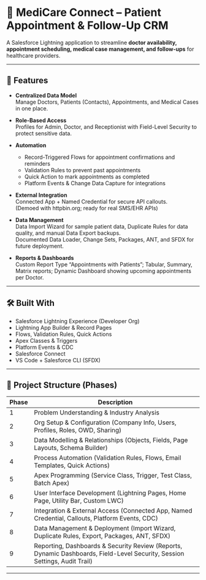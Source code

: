 # 🏥 MediCare Connect – Patient Appointment & Follow-Up CRM  

A Salesforce Lightning application to streamline **doctor availability, appointment scheduling, medical case management, and follow-ups** for healthcare providers.  

---

## 🚀 Features

- **Centralized Data Model**  
  Manage Doctors, Patients (Contacts), Appointments, and Medical Cases in one place.

- **Role-Based Access**  
  Profiles for Admin, Doctor, and Receptionist with Field-Level Security to protect sensitive data.

- **Automation**  
  - Record-Triggered Flows for appointment confirmations and reminders  
  - Validation Rules to prevent past appointments  
  - Quick Action to mark appointments as completed  
  - Platform Events & Change Data Capture for integrations

- **External Integration**  
  Connected App + Named Credential for secure API callouts.  
  (Demoed with httpbin.org; ready for real SMS/EHR APIs)

- **Data Management**  
  Data Import Wizard for sample patient data, Duplicate Rules for data quality, and manual Data Export backups.  
  Documented Data Loader, Change Sets, Packages, ANT, and SFDX for future deployment.

- **Reports & Dashboards**  
  Custom Report Type “Appointments with Patients”; Tabular, Summary, Matrix reports; Dynamic Dashboard showing upcoming appointments per Doctor.

---

## 🛠️ Built With

- Salesforce Lightning Experience (Developer Org)
- Lightning App Builder & Record Pages
- Flows, Validation Rules, Quick Actions
- Apex Classes & Triggers
- Platform Events & CDC
- Salesforce Connect
- VS Code + Salesforce CLI (SFDX)

---

## 📂 Project Structure (Phases)

| Phase | Description |
|-------|-------------|
| 1 | Problem Understanding & Industry Analysis |
| 2 | Org Setup & Configuration (Company Info, Users, Profiles, Roles, OWD, Sharing) |
| 3 | Data Modelling & Relationships (Objects, Fields, Page Layouts, Schema Builder) |
| 4 | Process Automation (Validation Rules, Flows, Email Templates, Quick Actions) |
| 5 | Apex Programming (Service Class, Trigger, Test Class, Batch Apex) |
| 6 | User Interface Development (Lightning Pages, Home Page, Utility Bar, Custom LWC) |
| 7 | Integration & External Access (Connected App, Named Credential, Callouts, Platform Events, CDC) |
| 8 | Data Management & Deployment (Import Wizard, Duplicate Rules, Export, Packages, ANT, SFDX) |
| 9 | Reporting, Dashboards & Security Review (Reports, Dynamic Dashboards, Field-Level Security, Session Settings, Audit Trail) |

---

